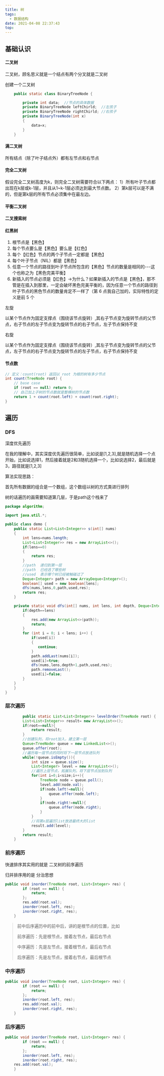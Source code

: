 ```yaml
---
title: 树
tags:
  - 数据结构
date: 2021-04-08 22:37:43
top:
---
```


## 基础认识

#### 二叉树

二叉树，顾名思义就是一个结点有两个分叉就是二叉树

创建一个二叉树

```Java
    public static class BinaryTreeNode {

        private int data;  //节点的具体数据
        private BinaryTreeNode leftChirld;  //左孩子
        private BinaryTreeNode rightChirld; //右孩子
        private BinaryTreeNode(int x)
        {
            data=x;
        }
    }
```

#### 满二叉树

所有结点（除了叶子结点外）都有左节点和右节点

#### 完全二叉树

假设完全二叉树高度为k，则完全二叉树需要符合以下两点：
 1）所有叶子节点都出现在k层或k-1层，并且从1~k-1层必须达到最大节点数。
 2）第k层可以是不满的，但是第k层的所有节点必须集中在最左边。

#### 平衡二叉树

#### 二叉搜索树

#### 红黑树

1. 根节点是【黑色】
2. 每个节点要么是【黑色】要么是【红色】
3. 每个【红色】节点的两个子节点一定都是【黑色】
4. 每个叶子节点（NIL）都是【黑色】
5. 任意一个节点的路径到叶子节点所包含的【黑色】节点的数量是相同的---这个也称之为【黑色完美平衡】
6. 新插入的节点必须是【红色】->为什么？如果新插入的节点是【黑色】，那不管是在插入到那里，一定会破坏黑色完美平衡的，因为任意一个节点的路径到叶子节点的黑色节点的数量肯定不一样了（第 6 点我自己加的，实际特性的定义是前 5 个

左旋

以某个节点作为固定支撑点（围绕该节点旋转）,其右子节点变为旋转节点的父节点，右子节点的左子节点变为旋转节点的右子节点，左子节点保持不变

右旋

以某个节点作为固定支撑点（围绕该节点旋转）,其左子节点变为旋转节点的父节点，左子节点的右子节点变为旋转节点的左子节点，右子节点保持不变

#### 节点数

```Java
// 定义：count(root) 返回以 root 为根的树有多少节点
int count(TreeNode root) {
    // base case
    if (root == null) return 0;
    // 自己加上子树的节点数就是整棵树的节点数
    return 1 + count(root.left) + count(root.right);
}
```

## 遍历

### DFS

深度优先遍历

在我的理解中，其实深度优先遍历很简单，比如说是[1,2,3],就是随机选择一个点开始，比如说选择1，然后接着就是2和3随机选择一个，比如说选择2，最后就是3，路径就是[1,2,3]

算法实现思路：

首先所有数据的组合是一个数组，这个数组以树的方式类进行排列

树的话遍历的画需要知道第几层，于是path这个栈来了

```Java
package algorithm;

import java.util.*;

public class demo {
    public static List<List<Integer>> s(int[] nums)
    {
        int lens=nums.length;
        List<List<Integer>> res = new ArrayList<>();
        if(lens==0)
        {
            return res;
        }
        //path  递归到第一层
        //path  已经选了哪些树
        //used  表示哪个树已经被触碰过了
        Deque<Integer> path = new ArrayDeque<Integer>();
        boolean[] used = new boolean[lens];
        dfs(nums,lens,0,path,used,res);
        return res;
    }

    private static void dfs(int[] nums, int lens, int depth, Deque<Integer> path, boolean[] used, List<List<Integer>> res) {
        if(depth==lens)
        {
            res.add(new ArrayList<>(path));
            return;
        }
        for (int i = 0; i < lens; i++) {
            if(used[i])
            {
               continue;
            }
            path.addLast(nums[i]);
            used[i]=true;
            dfs(nums,lens,depth+1,path,used,res);
            path.removeLast();
            used[i]=false;
        }
    }
    }
}
```

### 层次遍历

```java
        public static List<List<Integer>> levelOrder(TreeNode root) {
        List<List<Integer>> result= new ArrayList<>();
        if(root==null){
            return result;
        }
        //创建队列，将root加入，建立第一层
        Queue<TreeNode> queue = new LinkedList<>();
        queue.offer(root);
        //遍历每一层节点的同时将下一层节点放进队列
        while(!queue.isEmpty()){
            int size = queue.size();
            List<Integer> level = new ArrayList<>();
            //遍历上层节点，拓展队列，将下层节点加到队列
            for(int i=0;i<size;i++){
                TreeNode node = queue.poll();
                level.add(node.val);
                if(node.left!=null){
                    queue.offer(node.left);
                }
                if(node.right!=null){
                    queue.offer(node.right);
                }
            }
            //将第x层遍历list放进最终大的list
            result.add(level);    
        }
        return result;
    }
```

### 前序遍历

快速排序其实用的就是 二叉树的前序遍历

归并排序用的是 分治思想

```java
public void inorder(TreeNode root, List<Integer> res) {
        if (root == null) {
            return;
        };
        res.add(root.val);
        inorder(root.left, res);
        inorder(root.right, res);
    }
```



> 前中后序遍历中的前中后，讲的是根节点的位置，比如
>
> 前序遍历：先是根节点，接着左节点，最后右节点
>
> 中序遍历：先是左节点，接着根节点，最后右节点
>
> 后序遍历：先是左节点，接着右节点，最后根节点

### 中序遍历

```java
public void inorder(TreeNode root, List<Integer> res) {
        if (root == null) {
            return;
        };
        inorder(root.left, res);
        res.add(root.val);
        inorder(root.right, res);
    }
```



### 后序遍历

```java
public void inorder(TreeNode root, List<Integer> res) {
        if (root == null) {
            return;
        };
        inorder(root.left, res);
        inorder(root.right, res);
    res.add(root.val);
    }
```


